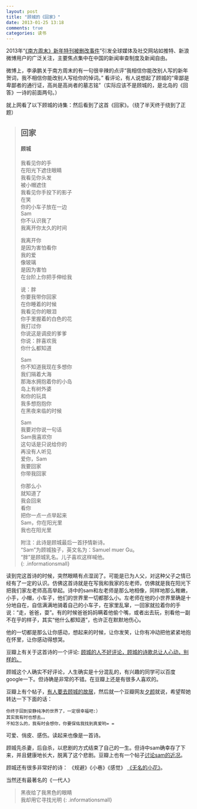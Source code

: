```yaml
---
layout: post
title: "顾城的《回家》"
date: 2013-01-25 13:18
comments: true
categories: 读书
---
```


2013年“[《南方周末》新年特刊被删改事件](http://zh.wikipedia.org/wiki/2013%E5%B9%B4%E3%80%8A%E5%8D%97%E6%96%B9%E5%91%A8%E6%9C%AB%E3%80%8B%E6%96%B0%E5%B9%B4%E7%89%B9%E5%88%8A%E8%A2%AB%E5%88%A0%E6%94%B9%E4%BA%8B%E4%BB%B6)”引发全球媒体及社交网站如推特、新浪微博用户的广泛关注，主要焦点集中在中国的新闻审查制度及新闻自由。

微博上，李承鹏关于南方周末的有一句很辛辣的点评“我相信你能改别人写的新年贺词，我不相信你能改别人写给你的悼词。”
看评论，有人说想起了顾城的“卑鄙是卑鄙者的通行证，高尚是高尚者的墓志铭”（实际应该不是顾城的，是北岛的《回答》一诗的前面两句。）

就上网看了以下顾城的诗集：然后看到了这首《回家》。（绕了半天终于绕到了正题）

> ## 回家      
>       
> #### 顾城      
>       
> 我看见你的手      
> 在阳光下遮住眼睛      
> 我看见你头发      
> 被小帽遮住      
> 我看见你手投下的影子      
> 在笑      
> 你的小车子放在一边      
> Sam      
> 你不认识我了      
> 我离开你太久的时间      
>       
> 我离开你      
> 是因为害怕看你      
> 我的爱      
> 像玻璃      
> 是因为害怕      
> 在台阶上你把手伸给我      
>       
> 说：胖      
> 你要我带你回家      
> 在你睡着的时候      
> 我看见你的眼泪      
> 你手里握着的白色的花      
> 我打过你      
> 你说这是调皮的爹爹      
> 你说：胖喜欢我      
> 你什么都知道      
>       
> Sam      
> 你不知道我现在多想你      
> 我们隔着大海      
> 那海水拥抱着你的小岛      
> 岛上有树外婆      
> 和你的玩具      
> 我多想抱抱你      
> 在黑夜来临的时候      
>       
> Sam      
> 我要对你说一句话      
> Sam我喜欢你      
> 这句话是只说给你的      
> 再没有人听见      
> 爱你，Sam      
> 我要回家      
> 你带我回家      
>       
> 你那么小      
> 就知道了      
> 我会回来      
> 看你      
> 把你一点一点举起来      
> Sam，你在阳光里      
> 我也在阳光里      
>       
> 附注：此诗是顾城最后一首抒情新诗。      
> “Sam”为顾城独子，英文名为：Samuel muer Gu。      
> “胖”是顾城乳名。儿子喜欢这样喊他。      
{: .informationsmall}

<!-- more -->

读到完这首诗的时候，突然眼睛有点湿润了。可能是已为人父，对这种父子之情已经有了一定的认识。仿佛这首诗就是在写我和我家的左老师，仿佛就是我在阳光下把我们家左老师高高举起。诗中的sam和左老师是那么地相像，同样地那么稚嫩，小手，小帽，小车子，他们的世界里一切都那么小。左老师在他的小世界里确是十分地自在，自信满满地骑着自己的小车子，在家里乱窜，一回家就拉着你的手说：“走，爸爸，耍”。有的时候爸爸妈妈瞒着他偷个嘴，或者出去玩，别看他一副不在乎的样子，其实“他什么都知道”，也许正在默默地伤心。

他的一切都是那么让你感动，想起来的时候，让你发笑，让你有冲动把他紧紧地抱在怀里，让你感动得想哭。

豆瓣上有关于这首诗的一个评论: [顾城的人不好评论，顾城的诗歌总让人心动，别样的。](http://www.douban.com/note/160838818/#sep)

顾城这个人确实不好评论，人生确实是十分混乱的，有兴趣的同学可以百度google一下。但诗确是非常的不错。在豆瓣上还是有很多人喜欢的。


豆瓣上有个帖子，[有人要去顾城的故居](http://www.douban.com/note/82658290/)，然后就一个豆瓣网友[夕颜](http://www.douban.com/people/unrequitedlove/)就说，希望帮她转达一下下面的话：

    你终于回到安静纯净的世界了，一定很幸福吧:）
    其实我有时也想去。。
    不知怎么的，我有时会想你，你要保佑我找到真爱哟= =

可爱、俏皮、感伤。读起来也像是一首诗。

顾城先杀妻，后自杀，以悲剧的方式结束了自己的一生。但诗中sam确幸存了下来，并且健康地长大，脱离了这个悲剧。豆瓣上也有一个帖子[讨论sam的近况](http://www.douban.com/group/topic/29091854/)。

顾城还有很多非常好的诗：
《规避》《小巷》《感觉》
[《无名的小花》](http://www.douban.com/group/topic/20602058/)。


当然还有最著名的《一代人》

> 黑夜给了我黑色的眼睛      
> 我却用它寻找光明
{: .informationsmall}

